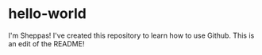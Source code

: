 # hello-world

I'm Sheppas! I've created this repository to learn how to use Github. This is an edit of the README!
